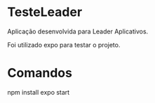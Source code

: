 # TesteLeader

Aplicação desenvolvida para Leader Aplicativos.

Foi utilizado expo para testar o projeto.

# Comandos

npm install
expo start
